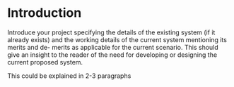# Introduction

Introduce your project specifying the details of the existing system (if it already
exists) and the working details of the current system mentioning its merits and de-
merits as applicable for the current scenario.   This should give an insight to the
reader of the need for developing or designing the current proposed system.

This could be explained in 2-3 paragraphs
